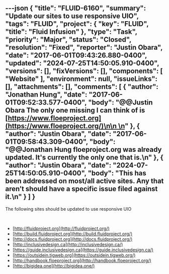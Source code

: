 ---json
{
  "title": "FLUID-6160",
  "summary": "Update our sites to use responsive UIO",
  "tags": "FLUID",
  "project": {
    "key": "FLUID",
    "title": "Fluid Infusion"
  },
  "type": "Task",
  "priority": "Major",
  "status": "Closed",
  "resolution": "Fixed",
  "reporter": "Justin Obara",
  "date": "2017-06-01T09:43:26.880-0400",
  "updated": "2024-07-25T14:50:05.910-0400",
  "versions": [],
  "fixVersions": [],
  "components": [
    "Website"
  ],
  "environment": null,
  "issueLinks": [],
  "attachments": [],
  "comments": [
    {
      "author": "Jonathan Hung",
      "date": "2017-06-01T09:52:33.577-0400",
      "body": "@@Justin Obara The only one missing I can think of is [https://www.floeproject.org](https://www.floeproject.org/)\n\n \n"
    },
    {
      "author": "Justin Obara",
      "date": "2017-06-01T09:58:43.309-0400",
      "body": "@@Jonathan Hung floeproject.org was already updated. It's currently the only one that is.\n"
    },
    {
      "author": "Justin Obara",
      "date": "2024-07-25T14:50:05.910-0400",
      "body": "This has been addressed on most/all active sites. Any that aren’t should have a specific issue filed against it.\n"
    }
  ]
}
---
The following sites should be updated to use responsive UIO

 

* [http://fluidproject.org](http://fluidproject.org/)
* [http://build.fluidproject.org](http://build.fluidproject.org/)
* [http://docs.fluidproject.org](http://docs.fluidproject.org/)
* [http://inclusivedesign.ca](http://inclusivedesign.ca/)
* [https://guide.inclusivedesign.ca](https://guide.inclusivedesign.ca/)
* [https://outsidein.tigweb.org](https://outsidein.tigweb.org/)
* [http://handbook.floeproject.org](http://handbook.floeproject.org/)
* [http://bigidea.one](http://bigidea.one/)

        